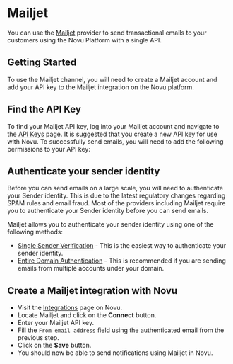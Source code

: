 # Mailjet

You can use the [Mailjet](https://mailjet.com/) provider to send transactional emails to your customers using the Novu Platform with a single API.

## Getting Started

To use the Mailjet channel, you will need to create a Mailjet account and add your API key to the Mailjet integration on the Novu platform.

## Find the API Key

To find your Mailjet API key, log into your Mailjet account and navigate to the [API Keys](https://app.mailjet.com/account/apikeys) page.
It is suggested that you create a new API key for use with Novu. To successfully send emails, you will need to add the following permissions to your API key:

## Authenticate your sender identity

Before you can send emails on a large scale, you will need to authenticate your Sender identity. This is due to the latest regulatory changes regarding SPAM rules and email fraud. Most of the providers including Mailjet require you to authenticate your Sender identity before you can send emails.

Mailjet allows you to authenticate your sender identity using one of the following methods:

- [Single Sender Verification](https://dev.mailjet.com/email/guides/senders-and-domains/#sender-validation) - This is the easiest way to authenticate your sender identity.
- [Entire Domain Authentication](https://dev.mailjet.com/email/guides/senders-and-domains/#spf-and-dkim-validation) - This is recommended if you are sending emails from multiple accounts under your domain.

## Create a Mailjet integration with Novu

- Visit the [Integrations](https://web.novu.co/integrations) page on Novu.
- Locate Mailjet and click on the **Connect** button.
- Enter your Mailjet API key.
- Fill the `From email address` field using the authenticated email from the previous step.
- Click on the **Save** button.
- You should now be able to send notifications using Mailjet in Novu.
